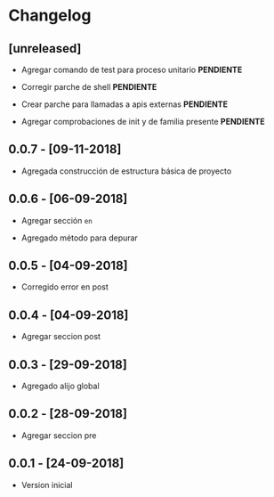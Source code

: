 # Changelog

## [unreleased]

- Agregar comando de test para proceso unitario __PENDIENTE__

- Corregir parche de shell  __PENDIENTE__

- Crear parche para llamadas a apis externas  __PENDIENTE__

- Agregar comprobaciones de init y de familia presente  __PENDIENTE__

## 0.0.7 - [09-11-2018]

- Agregada construcción de estructura básica de proyecto

## 0.0.6 - [06-09-2018]

- Agregar sección `en`

- Agregado método para depurar

## 0.0.5 - [04-09-2018]

- Corregido error en post

## 0.0.4 - [04-09-2018]

- Agregar seccion post

## 0.0.3 - [29-09-2018]

- Agregado alijo global

## 0.0.2 - [28-09-2018]

- Agregar seccion pre

## 0.0.1 - [24-09-2018]

- Version inicial


